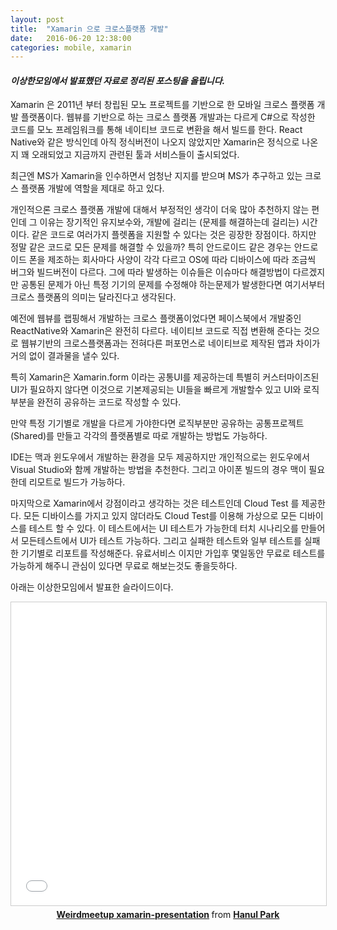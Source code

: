 ```yaml
---
layout: post
title:  "Xamarin 으로 크로스플랫폼 개발"
date:   2016-06-20 12:38:00
categories: mobile, xamarin
---
```


#### *이상한모임에서 발표했던 자료로 정리된 포스팅을 올립니다.*

Xamarin 은 2011년 부터 창립된 모노 프로젝트를 기반으로 한 모바일 크로스 플랫폼 개발 플랫폼이다. 웹뷰를 기반으로 하는 크로스 플랫폼 개발과는 다르게 C#으로 작성한 코드를 모노 프레임워크를 통해 네이티브 코드로 변환을 해서 빌드를 한다. React Native와 같은 방식인데 아직 정식버전이 나오지 않았지만 Xamarin은 정식으로 나온지 꽤 오래되었고 지금까지 관련된 툴과 서비스들이 출시되었다. 

최근엔 MS가 Xamarin을 인수하면서 엄청난 지지를 받으며 MS가 추구하고 있는 크로스 플랫폼 개발에 역할을 제대로 하고 있다. 

개인적으론 크로스 플랫폼 개발에 대해서 부정적인 생각이 더욱 많아 추천하지 않는 편인데 그 이유는 장기적인 유지보수와, 개발에 걸리는 (문제를 해결하는데 걸리는) 시간이다. 같은 코드로 여러가지 플렛폼을 지원할 수 있다는 것은 굉장한 장점이다. 하지만 정말 같은 코드로 모든 문제를 해결할 수 있을까? 특히 안드로이드 같은 경우는 안드로이드 폰을 제조하는 회사마다 사양이 각각 다르고 OS에 따라 디바이스에 따라 조금씩 버그와 빌드버전이 다르다. 그에 따라 발생하는 이슈들은 이슈마다 해결방법이 다르겠지만 공통된 문제가 아닌 특정 기기의 문제를 수정해야 하는문제가 발생한다면 여기서부터 크로스 플랫폼의 의미는 달라진다고 생각된다.

예전에 웹뷰를 랩핑해서 개발하는 크로스 플랫폼이었다면 페이스북에서 개발중인 ReactNative와 Xamarin은 완전히 다르다. 네이티브 코드로 직접 변환해 준다는 것으로 웹뷰기반의 크로스플랫폼과는 전혀다른 퍼포먼스로 네이티브로 제작된 앱과 차이가 거의 없이 결과물을 낼수 있다.

특히 Xamarin은 Xamarin.form 이라는 공통UI를 제공하는데 특별히 커스터마이즈된 UI가 필요하지 않다면 이것으로 기본제공되는 UI들을 빠르게 개발할수 있고 UI와 로직부분을 완전히 공유하는 코드로 작성할 수 있다.

만약 특정 기기별로 개발을 다르게 가야한다면 로직부분만 공유하는 공통프로젝트(Shared)를 만들고 각각의 플랫폼별로 따로 개발하는 방법도 가능하다.

IDE는 맥과 윈도우에서 개발하는 환경을 모두 제공하지만 개인적으로는 윈도우에서 Visual Studio와 함께 개발하는 방법을 추천한다. 그리고 아이폰 빌드의 경우 맥이 필요한데 리모트로 빌드가 가능하다. 

마지막으로 Xamarin에서 강점이라고 생각하는 것은 테스트인데 Cloud Test 를 제공한다. 모든 디바이스를 가지고 있지 않더라도 Cloud Test를 이용해 가상으로 모든 디바이스를 테스트 할 수 있다. 
이 테스트에서는 UI 테스트가 가능한데 터치 시나리오를 만들어서 모든테스트에서 UI가 테스트 가능하다. 그리고 실패한 테스트와 일부 테스트를 실패한 기기별로 리포트를 작성해준다. 유료서비스 이지만 가입후 몇일동안 무료로 테스트를 가능하게 해주니 관심이 있다면 무료로 해보는것도 좋을듯하다.

아래는 이상한모임에서 발표한 슬라이드이다.

<div style="text-align: center;"><iframe src="//www.slideshare.net/slideshow/embed_code/key/zA4yvFmp840Lqw" width="595" height="485" frameborder="0" marginwidth="0" marginheight="0" scrolling="no" style="border:1px solid #CCC; border-width:1px; margin-bottom:5px; max-width: 100%;" allowfullscreen> </iframe> <div style="margin-bottom:5px"> <strong> <a href="//www.slideshare.net/HanulPark3/weirdmeetup-xamarinpresentation" title="Weirdmeetup xamarin-presentation" target="_blank">Weirdmeetup xamarin-presentation</a> </strong> from <strong><a target="_blank" href="//www.slideshare.net/HanulPark3">Hanul Park</a></strong> </div><div>